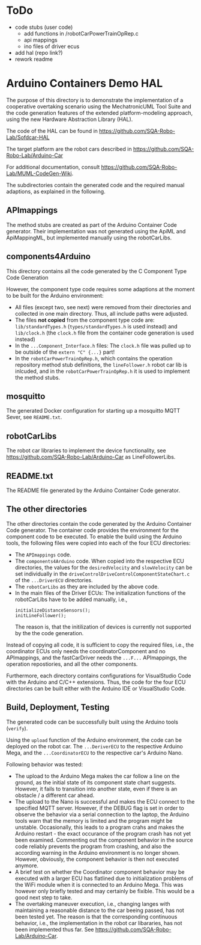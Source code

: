 # ToDo
* code stubs (user code)
    * add functions in /robotCarPowerTrainOpRep.c
    * api mappings
    * ino files of driver ecus
* add hal (repo link?)
* rework readme


# Arduino Containers Demo HAL

The purpose of this directory is to demonstrate the implementation of a cooperative overtaking scenario using the MechatronicUML Tool Suite and the code generation features of the extended platform-modeling approach, using the new Hardware Abstraction Library (HAL).

The code of the HAL can be found in https://github.com/SQA-Robo-Lab/Sofdcar-HAL

The target platform are the robot cars described in https://github.com/SQA-Robo-Lab/Arduino-Car

For additional documentation, consult https://github.com/SQA-Robo-Lab/MUML-CodeGen-Wiki. 

The subdirectories contain the generated code and the required manual adaptions, as explained in the following.

## APImappings

The method stubs are created as part of the Arduino Container Code generator. Their implementation was not generated using the ApiML and ApiMappingML, but implemented manually using the robotCarLibs.

## components4Arduino

This directory contains all the code generated by the C Component Type Code Generation

However, the component type code requires some adaptions at the moment to be built for the Arduino environment:
* All files (except two, see next) were removed from their directories and collected in one main directory. Thus, all include paths were adjusted.
* The files **not copied** from the component type code are: ```lib/standardTypes.h``` (```types/standardTypes.h``` is used instead) and ```lib/clock.h``` (the ```clock.h``` file from the container code generation is used instead)
* In the ```...Component_Interface.h``` files: The ```clock.h``` file was pulled up to be outside of the ```extern "C" {...}``` part!
* In the ```robotCarPowerTrainOpRep.h```, which contains the operation repository method stub definitions, the ```lineFollower.h``` robot car lib is inlcuded, and in the ```robotCarPowerTrainOpRep.h``` it is used to implement the method stubs.

## mosquitto

The generated Docker configuration for starting up a mosquitto MQTT Sever, see ```README.txt```.

## robotCarLibs

The robot car libraries to implement the device functionality, see https://github.com/SQA-Robo-Lab/Arduino-Car as LineFollowerLibs.

## README.txt

The README file generated by the Arduino Container Code generator.

## The other directories

The other directories contain the code generated by the Arduino Container Code generator. The container code provides the environment for the component code to be executed. To enable the build using the Arduino tools, the following files were copied into each of the four ECU directories:
* The ```APImappings``` code.
* The ```components4Arduino``` code. When copied into the respective ECU directories, the values for the ```desiredVelocity``` and ```slowVelocity``` can be set individually in the ```driveControlDriveControlComponentStateChart.c``` of the ```...DriverECU``` directories.
* The ```robotCarLibs``` as they are included by the above code.
* In the main files of the Driver ECUs: The initialization functions of the robotCarLibs have to be added manually, i.e., 
    ```
    initializeDistanceSensors();
    initLineFollower();
    ```
    The reason is, that the initilization of devices is currently not supported by the the code generation.

Instead of copying all code, it is sufficient to copy the required files, i.e., the coordinator ECUs only needs the coordinatorComponent and no APImappings, and the fastCarDriver needs the ```...F...``` APImappings, the operation repostiories, and all the other components.

Furthermore, each directory contains configurations for VisualStudio Code with the Arduino and C/C++ extensions. Thus, the code for the four ECU directories can be built either with the Arduino IDE or VisualStudio Code.

## Build, Deployment, Testing

The generated code can be successfully built using the Arduino tools (```verify```).

Using the ```upload``` function of the Arduino environment, the code can be deployed on the robot car. The ```...DeriverECU``` to the respective Arduino Mega, and the ```...CoordinatorECU``` to the respective car's Arduino Nano. 

Following behavior was tested:
* The upload to the Arduino Mega makes the car follow a line on the ground, as the initial state of its component state chart suggests. However, it fails to transition into another state, even if there is an obstacle / a different car ahead.
* The upload to the Nano is successful and makes the ECU connect to the specified MQTT server. However, if the DEBUG flag is set in order to observe the behavior via a serial connection to the laptop, the Arduino tools warn that the memory is limited and the program might be unstable. Occasionally, this leads to a program crahs and makes the Arduino restart - the exact occurance of the program crash has not yet been examined. Commenting out the component behavior in the source code reliably prevents the program from crashing, and also the according warning in the Arduino environment is no longer shown. However, obviously, the component behavior is then not executed anymore.
* A brief test on whether the Coordinator component behavior may be executed with a larger ECU has flatlined due to initialization problems of the WiFi module when it is connected to an Arduino Mega. This was however only briefly tested and may certainly be fixible. This would be a good next step to take.
* The overtaking maneuver execution, i.e., changing langes with maintaining a reasonable distance to the car beeing passed, has not been tested yet. The reason is that the corresponding continuous behavior, i.e., the implementation in the robot car libararies, has not been implemented thus far. See https://github.com/SQA-Robo-Lab/Arduino-Car. 